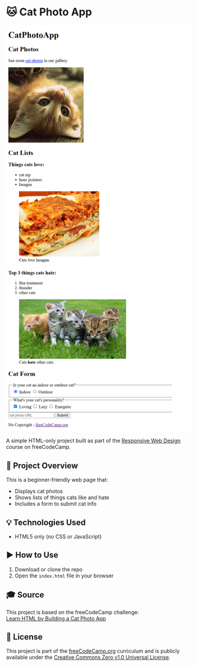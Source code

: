 # 🐱 Cat Photo App

![Project Screenshot 1](images/project1.png)
![Project Screenshot 2](images/project2.png)

A simple HTML-only project built as part of the [Responsive Web Design](https://www.freecodecamp.org/learn/2022/responsive-web-design/learn-html-by-building-a-cat-photo-app/step-1) course on freeCodeCamp.

## 📸 Project Overview

This is a beginner-friendly web page that:

- Displays cat photos
- Shows lists of things cats like and hate
- Includes a form to submit cat info

## 💡 Technologies Used

- HTML5 only (no CSS or JavaScript)

## ▶️ How to Use

1. Download or clone the repo  
2. Open the `index.html` file in your browser

## 🎓 Source

This project is based on the freeCodeCamp challenge:  
[Learn HTML by Building a Cat Photo App](https://www.freecodecamp.org/learn/2022/responsive-web-design/learn-html-by-building-a-cat-photo-app/step-1)

## 📄 License

This project is part of the [freeCodeCamp.org](https://www.freecodecamp.org) curriculum and is publicly available under the [Creative Commons Zero v1.0 Universal License](https://creativecommons.org/publicdomain/zero/1.0/).
